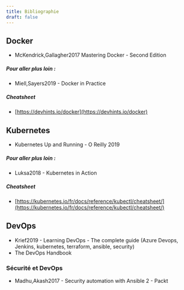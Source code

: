 ```yaml
---
title: Bibliographie
draft: false
---
```


<!-- ## Ansible

- Jeff Geerling - Ansible for DevOps - Leanpub

##### Pour aller plus loin :

- Keating2017 - Mastering Ansible - Second Edition - Packt

##### Cheatsheet

- [https://www.digitalocean.com/community/cheatsheets/how-to-use-ansible-cheat-sheet-guide](https://www.digitalocean.com/community/cheatsheets/how-to-use-ansible-cheat-sheet-guide) -->

## Docker

- McKendrick,Gallagher2017 Mastering Docker - Second Edition

##### Pour aller plus loin :

- Miell,Sayers2019 - Docker in Practice

##### Cheatsheet

- [https://devhints.io/docker](https://devhints.io/docker)

## Kubernetes

- Kubernetes Up and Running - O Reilly 2019

##### Pour aller plus loin :

- Luksa2018 - Kubernetes in Action

##### Cheatsheet

- [https://kubernetes.io/fr/docs/reference/kubectl/cheatsheet/](https://kubernetes.io/fr/docs/reference/kubectl/cheatsheet/)

<!-- ## Jenkins

- Leszko2017 - Continuous Delivery with Docker and Jenkins - Packt
- Le wiki Jenkins

## Terraform

- Brikman2019 - Terraform Up&Running - O Reilly -->

<!-- ## Linux -->

## DevOps

- Krief2019 - Learning DevOps - The complete guide (Azure Devops, Jenkins, kubernetes, terraform, ansible, security)
- The DevOps Handbook

### Sécurité et DevOps

- Madhu,Akash2017 - Security automation with Ansible 2 - Packt
